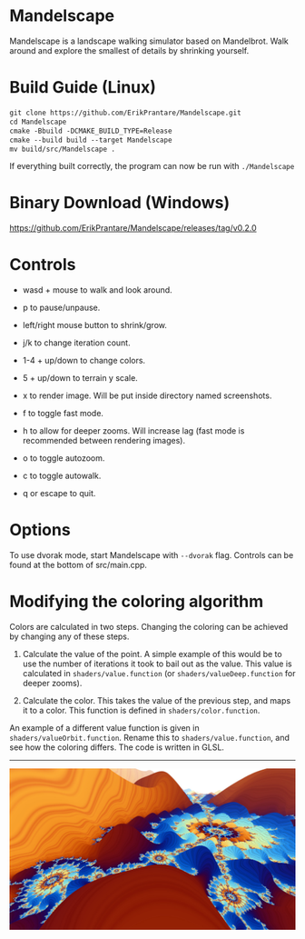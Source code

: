 # Mandelscape
Mandelscape is a landscape walking simulator based on Mandelbrot.
Walk around and explore the smallest of details by shrinking yourself.

# Build Guide (Linux)
```
git clone https://github.com/ErikPrantare/Mandelscape.git
cd Mandelscape
cmake -Bbuild -DCMAKE_BUILD_TYPE=Release
cmake --build build --target Mandelscape
mv build/src/Mandelscape .
```
If everything built correctly, the program can now be run with `./Mandelscape`

# Binary Download (Windows)
https://github.com/ErikPrantare/Mandelscape/releases/tag/v0.2.0

# Controls
- wasd + mouse to walk and look around.

- p to pause/unpause.

- left/right mouse button to shrink/grow.

- j/k to change iteration count.

- 1-4 + up/down to change colors.

- 5 + up/down to terrain y scale.

- x to render image. Will be put inside directory named screenshots.

- f to toggle fast mode.

- h to allow for deeper zooms. Will increase lag 
        (fast mode is recommended between rendering images).

- o to toggle autozoom.

- c to toggle autowalk.

- q or escape to quit.

# Options
To use dvorak mode, start Mandelscape with `--dvorak` flag.
Controls can be found at the bottom of src/main.cpp.

# Modifying the coloring algorithm
Colors are calculated in two steps. Changing the coloring can be achieved
by changing any of these steps.

1. Calculate the value of the point.
A simple example of this would be to use the number of iterations it took to
bail out as the value.
This value is calculated in `shaders/value.function`
(or `shaders/valueDeep.function` for deeper zooms).

2. Calculate the color.
This takes the value of the previous step, and maps it to a color.
This function is defined in `shaders/color.function`.

An example of a different value function is given in
`shaders/valueOrbit.function`.
Rename this to `shaders/value.function`, and see how the coloring differs.
The code is written in GLSL.

---

![](preview.jpg?raw=true "Title")
